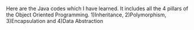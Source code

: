 Here are the Java codes which I have learned.
It includes all the 4 pillars of the Object Oriented Programming. 1)Inheritance, 2)Polymorphism, 3)Encapsulation and 4)Data Abstraction
